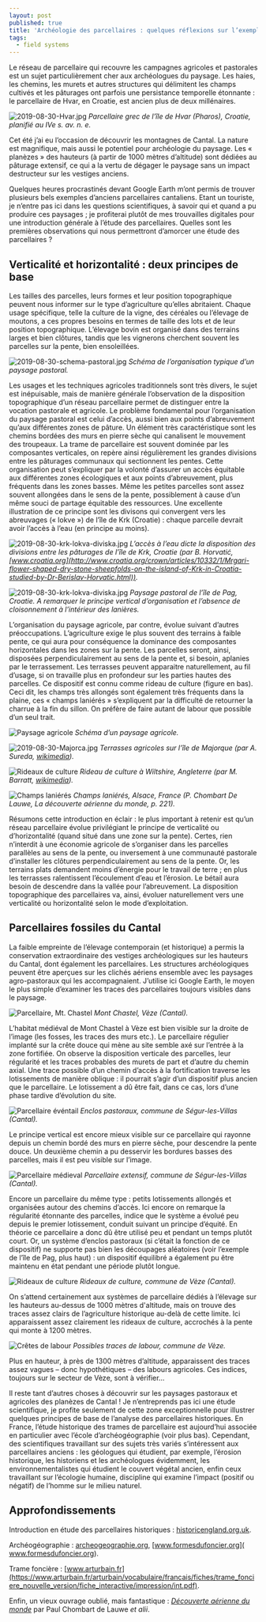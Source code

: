 ```yaml
---
layout: post
published: true
title: 'Archéologie des parcellaires : quelques réflexions sur l’exemple du Cantal'
tags:
  - field systems
---
```



Le réseau de parcellaire qui recouvre les campagnes agricoles et pastorales est un sujet particulièrement cher aux archéologues du paysage. Les haies, les chemins, les murets et autres structures qui délimitent les champs cultivés et les pâturages ont parfois une persistance temporelle étonnante : le parcellaire de Hvar, en Croatie, est ancien plus de deux millénaires.

![2019-08-30-Hvar.jpg]({{site.baseurl}}/figures/2019-08-30-Hvar.jpg)
*Parcellaire grec de l’île de Hvar (Pharos), Croatie, planifié au IVe s. av. n. e.*

Cet été j’ai eu l’occasion de découvrir les montagnes de Cantal. La nature est magnifique, mais aussi le potentiel pour archéologie du paysage. Les « planèzes » des hauteurs (à partir de 1000 mètres d’altitude) sont dédiées au pâturage extensif, ce qui a la vertu de dégager le paysage sans un impact destructeur sur les vestiges anciens.  

Quelques heures procrastinés devant Google Earth m’ont permis de trouver plusieurs bels exemples d’anciens parcellaires cantaliens. Etant un touriste, je n’entre pas ici dans les questions scientifiques, à savoir qui et quand a pu produire ces paysages ; je profiterai plutôt de mes trouvailles digitales pour une introduction générale à l’étude des parcellaires. Quelles sont les premières observations qui nous permettront d’amorcer une étude des parcellaires ?

## Verticalité et horizontalité : deux principes de base

Les tailles des parcelles, leurs formes et leur position topographique peuvent nous informer sur le type d’agriculture qu’elles abritaient. Chaque usage spécifique, telle la culture de la vigne, des céréales ou l’élevage de moutons, a ces propres besoins en termes de taille des lots et de leur position topographique. L’élevage bovin est organisé dans des terrains larges et bien clôtures, tandis que les vignerons cherchent souvent les parcelles sur la pente, bien ensoleillées.

![2019-08-30-schema-pastoral.jpg]({{site.baseurl}}/figures/2019-08-30-schema-pastoral.jpg)
*Schéma de l’organisation typique d’un paysage pastoral.*

Les usages et les techniques agricoles traditionnels sont très divers, le sujet est inépuisable, mais de manière générale l’observation de la disposition topographique d’un réseau parcellaire permet de distinguer entre la vocation pastorale et agricole. Le problème fondamental pour l’organisation du    paysage pastoral est celui d’accès, aussi bien aux points d’abreuvement qu’aux différentes zones de pâture. Un élément très caractéristique sont les chemins bordées des murs en pierre sèche qui canalisent le mouvement des troupeaux. La trame de parcellaire est souvent dominée par les composantes verticales, on repère ainsi régulièrement les grandes divisions entre les pâturages communaux qui sectionnent les pentes. Cette organisation peut s’expliquer par la volonté d’assurer un accès équitable aux différentes zones écologiques et aux points d’abreuvement, plus fréquents dans les zones basses. Même les petites parcelles sont assez souvent allongées dans le sens de la pente, possiblement à cause d’un même souci de partage équitable des ressources. Une excellente illustration de ce principe sont les divisons qui convergent vers les abreuvages (« lokve ») de l’île de Krk (Croatie) : chaque parcelle devrait avoir l’accès à l’eau (en principe au moins).
 
![2019-08-30-krk-lokva-diviska.jpg]({{site.baseurl}}/figures/2019-08-30-krk-lokva-diviska.jpg)
*L’accès à l’eau dicte la disposition des divisions entre les pâturages de l’île de Krk, Croatie (par B. Horvatić, [www.croatia.org](http://www.croatia.org/crown/articles/10332/1/Mrgari-flower-shaped-dry-stone-sheepfolds-on-the-island-of-Krk-in-Croatia-studied-by-Dr-Berislav-Horvatic.html)).*
 
![2019-08-30-krk-lokva-diviska.jpg]({{site.baseurl}}/figures/2019-08-30-Pag.jpg)
*Paysage pastoral de l’île de Pag, Croatie. A remarquer le principe vertical d’organisation et l’absence de cloisonnement à l’intérieur des lanières.*

L’organisation du paysage agricole, par contre, évolue suivant d’autres préoccupations. L’agriculture exige le plus souvent des terrains à faible pente, ce qui aura pour conséquence la dominance des composantes horizontales dans les zones sur la pente. Les parcelles seront, ainsi, disposées perpendiculairement au sens de la pente et, si besoin, aplanies par le terrassement. Les terrasses peuvent apparaitre naturellement, au fil d’usage, si on travaille plus en profondeur sur les parties hautes des parcelles. Ce dispositif est connu comme rideau de culture (figure en bas). Ceci dit, les champs très allongés sont également très fréquents dans la plaine, ces « champs laniérés » s’expliquent par la difficulté de retourner la charrue à la fin du sillon. On préfère de faire autant de labour que possible d’un seul trait.   

![Paysage agricole]({{site.baseurl}}/figures/2019-08-30-schema-agricole.jpg)
*Schéma d’un paysage agricole.*
 
![2019-08-30-Majorca.jpg]({{site.baseurl}}/figures/2019-08-30-Majorca.jpg)
*Terrasses agricoles sur l’île de Majorque (par A. Sureda, [wikimedia](https://commons.wikimedia.org/wiki/File:Marjades2.jpg)).*

![Rideaux de culture]({{site.baseurl}}/figures/2019-08-30-rideaux-culture-angleterre.jpg)
*Rideau de culture à Wiltshire, Angleterre (par M. Barratt, [wikimedia](https://commons.wikimedia.org/wiki/File:Bishopstonelynchets2.jpg)).*

![Champs laniérés]({{site.baseurl}}/figures/2019-08-30-champs-lanieres.jpg)
*Champs laniérés, Alsace, France (P. Chombart De Lauwe, La découverte aérienne du monde, p. 221).*

Résumons cette introduction en éclair : le plus important à retenir est qu’un réseau parcellaire évolue privilégiant le principe de verticalité ou d’horizontalité (quand situé dans une zone sur la pente). Certes, rien n’interdit à une économie agricole de s’organiser dans les parcelles parallèles au sens de la pente, ou inversement à une communauté pastorale d’installer les clôtures perpendiculairement au sens de la pente. Or, les terrains plats demandent moins d’énergie pour le travail de terre ; en plus les terrasses ralentissent l’écoulement d’eau et l’érosion. Le bétail aura besoin de descendre dans la vallée pour l’abreuvement. La disposition topographique des parcellaires va, ainsi, évoluer naturellement vers une verticalité ou horizontalité selon le mode d’exploitation. 

## Parcellaires fossiles du Cantal 

La faible empreinte de l’élevage contemporain (et historique) a permis la conservation extraordinaire des vestiges archéologiques sur les hauteurs du Cantal, dont également les parcellaires. Les structures archéologiques peuvent être aperçues sur les clichés aériens ensemble avec les paysages agro-pastoraux qui les accompagnaient. J’utilise ici Google Earth, le moyen le plus simple d’examiner les traces des parcellaires toujours visibles dans le paysage. 

![Parcellaire, Mt. Chastel]({{site.baseurl}}/figures/2019-08-30-chastel.jpg)
*Mont Chastel, Vèze (Cantal).*

L’habitat médiéval de Mont Chastel à Vèze est bien visible sur la droite de l’image (les fosses, les traces des murs etc.). Le parcellaire régulier implanté sur la crête douce qui mène au site semble axé sur l’entrée à la zone fortifiée. On observe la disposition verticale des parcelles, leur régularité et les traces probables des murets de part et d’autre du chemin axial. Une trace possible d’un chemin d’accès à la fortification traverse les lotissements de manière oblique : il pourrait s’agir d’un dispositif plus ancien que le parcellaire. Le lotissement a dû être fait, dans ce cas, lors d’une phase tardive d’évolution du site.    

![Parcellaire événtail]({{site.baseurl}}/figures/2019-08-30-parcellaire-eventail.jpg)
*Enclos pastoraux, commune de Ségur-les-Villas (Cantal).*

Le principe vertical est encore mieux visible sur ce parcellaire qui rayonne depuis un chemin bordé des murs en pierre sèche, pour descendre la pente douce. Un deuxième chemin a pu desservir les bordures basses des parcelles, mais il est peu visible sur l’image.  

![Parcellaire médieval]({{site.baseurl}}/figures/2019-08-30-parcellaire-medieval.jpg)
*Parcellaire extensif, commune de Ségur-les-Villas (Cantal).*

Encore un parcellaire du même type : petits lotissements allongés et organisées autour des chemins d’accès. Ici encore on remarque la régularité étonnante des parcelles, indice que le système a évolué peu depuis le premier lotissement, conduit suivant un principe d’équité. En théorie ce parcellaire a donc dû être utilisé peu et pendant un temps plutôt court. Or, un système d’enclos pastoraux (si c’était la fonction de ce dispositif) ne supporte pas bien les découpages aléatoires (voir l’exemple de l’île de Pag, plus haut) : un dispositif équilibré a également pu être maintenu en état pendant une période plutôt longue.  

![Rideaux de culture]({{site.baseurl}}/figures/2019-08-30-rideaux-culture.jpg)
*Rideaux de culture, commune de Vèze (Cantal).*

On s’attend certainement aux systèmes de parcellaire dédiés à l’élevage sur les hauteurs au-dessus de 1000 mètres d'altitude, mais on trouve des traces assez clairs de l’agriculture historique au-delà de cette limite. Ici apparaissent assez clairement les rideaux de culture, accrochés à la pente qui monte à 1200 mètres. 

![Crêtes de labour]({{site.baseurl}}/figures/2019-08-30-cretes-labour.jpg)
*Possibles traces de labour, commune de Vèze.*

Plus en hauteur, à près de 1300 mètres d’altitude, apparaissent des traces assez vagues – donc hypothétiques – des labours agricoles. Ces indices, toujours sur le secteur de Vèze, sont à vérifier…  

Il reste tant d’autres choses à découvrir sur les paysages pastoraux et agricoles des planèzes de Cantal ! Je n’entreprends pas ici une étude scientifique, je profite seulement de cette zone exceptionnelle pour illustrer quelques principes de base de l’analyse des parcellaires historiques. En France, l’étude historique des trames de parcellaire est aujourd’hui associée en particulier avec l’école d’archéogéographie (voir plus bas). Cependant, des scientifiques travaillant sur des sujets très variés s’intéressent aux parcellaires anciens : les géologues qui étudient, par exemple, l’érosion historique, les historiens et les archéologues évidemment, les environnementalistes qui étudient le couvert végétal ancien, enfin ceux travaillant sur l’écologie humaine, discipline qui examine l’impact (positif ou négatif) de l’homme sur le milieu naturel. 

## Approfondissements

Introduction en étude des parcellaires historiques : [historicengland.org.uk](historicengland.org.uk/images-books/publications/iha-field-systems/).

Archéogéographie : [archeogeographie.org]( archeogeographie.org), [www.formesdufoncier.org]( www.formesdufoncier.org).

Trame foncière : [www.arturbain.fr](https://www.arturbain.fr/arturbain/vocabulaire/francais/fiches/trame_fonciere_nouvelle_version/fiche_interactive/impression/int.pdf).

Enfin, un vieux ouvrage oublié, mais fantastique : [*Découverte aérienne du monde*](https://archive.org/details/in.ernet.dli.2015.169564/page/n243) par Paul Chombart de Lauwe *et alii*.
